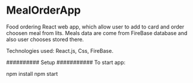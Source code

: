 # MealOrderApp

Food ordering React web app, which allow user to add to card and order choosen meal from lits. Meals data are come from FireBase database and also user chooses stored there.

Technologies used: React.js, Css, FireBase.

########## Setup ###########
To start app:

npm install 
npm start
